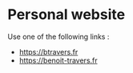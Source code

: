 # Personal website

Use one of the following links :

-   https://btravers.fr
-   https://benoit-travers.fr
